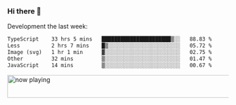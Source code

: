 ### Hi there 👋

Development the last week:
<!--START_SECTION:waka-->

```txt
TypeScript    33 hrs 5 mins   ██████████████████████▒░░   88.83 %
Less          2 hrs 7 mins    █▒░░░░░░░░░░░░░░░░░░░░░░░   05.72 %
Image (svg)   1 hr 1 min      ▓░░░░░░░░░░░░░░░░░░░░░░░░   02.75 %
Other         32 mins         ▒░░░░░░░░░░░░░░░░░░░░░░░░   01.47 %
JavaScript    14 mins         ▒░░░░░░░░░░░░░░░░░░░░░░░░   00.67 %
```

<!--END_SECTION:waka-->

<!--
**JASONPANGGO/jasonpanggo** is a ✨ _special_ ✨ repository because its `README.md` (this file) appears on your GitHub profile.

Here are some ideas to get you started:

- 🔭 I’m currently working on ...
- 🌱 I’m currently learning ...
- 👯 I’m looking to collaborate on ...
- 🤔 I’m looking for help with ...
- 💬 Ask me about ...
- 📫 How to reach me: ...
- 😄 Pronouns: ...
- ⚡ Fun fact: ...
-->

<a href="https://volt.fm/user/q8yd9e79csfr57rt" target="_blank"><img src="https://spotify-badge-egoist.vercel.app/api/now-playing" width="540" height="52" alt="now playing"></a>
